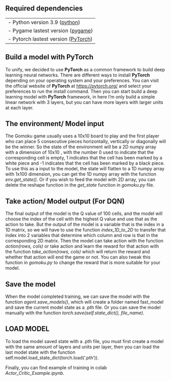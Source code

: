 ## Required dependencies
<table>
  <tr>
    <td>
    - Python version 3.9 (<a href="https://www.python.org/">python</a>)
    </td>
  </tr>
    <td>
      - Pygame lastest version (<a href="https://www.pygame.org/">pygame</a>)
    </td>
  <tr>
    <td>
      - Pytorch lastest version (<a href="https://pytorch.org/">PyTorch</a>)
    </td>
  </tr>
</table>

## Build a model with PyTorch

To unify, we decided to use **PyTorch** as a common framework to build deep learning neural networks. There are different ways to install **PyTorch** depending on your operating system and your preferences. You can visit the official website of **PyTorch** at https://pytorch.org/ and select your preferences to run the install command. Then you can start build a deep learning model with **PyTorch** framework, in here I’m only build a simple linear network with 3 layers, but you can have more layers with larger units at each layer.

## The environment/ Model input

The Gomoku game usually uses a 10x10 board to play and the first player who can place 5 consecutive pieces horizontally, vertically or diagonally will be the winner. So the state of the environment will be a 2D numpy array with a dimension of 10x10 , with the number 0 used to indicate that the corresponding cell is empty, 1 indicates that the cell has been marked by a white piece and -1 indicates that the cell has been marked by a black piece. To use this as a input to the model, the state will flatten to a 1D numpy array with 1x100 dimension, you can get the 1D numpy array with the function *env.get_state()*. Or if you wish to feed the model with 2D array, you can delete the reshape function in the *get_state* function in *gomoku.py* file.

## Take action/ Model output (For DQN)

The final output of the model is the Q value of 100 cells, and the model will choose the index of the cell with the highest Q value and use that as the action to take. But the output of the model is a variable that is the index in a 1D matrix, so we will have to use the function *index_1D_to_2D* to transfer that index into 2 variables that determine which column and row is that in the corresponding 2D matrix. Then the model can take action with the function *action(rows, cols)* or take action and learn the reward for that action with the function *take_action(rows, cols)* which will return the reward and whether that action will end the game or not. You can also tweak this function in *gomoku.py* to change the reward that is more suitable for your model.

## Save the model

When the model completed training, we can save the model with the function *agent.save_models()*, which will create a folder named fast_model and save the current model state as a .pth file. Or you can save the model manually with the function *torch.save(self.state_dict(), file_name)*.

## LOAD MODEL

To load the model saved state with a .pth file, you must first create a model with the same amount of layers and units per layer, then you can load the last model state with the function self.model.load_state_dict(torch.load(‘.pth’)). 

Finally, you can find example of training in colab *Actor_Critic_Example.ipynb.*
